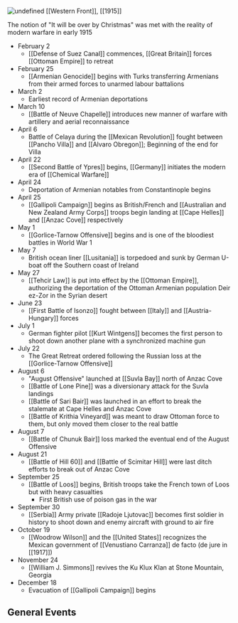 
![undefined](https://upload.wikimedia.org/wikipedia/commons/5/51/Western_front_1915-16.jpg)
[[Western Front]], [[1915]]

The notion of "It will be over by Christmas" was met with the reality of modern warfare in early 1915

- February 2
	- [[Defense of Suez Canal]] commences, [[Great Britain]] forces [[Ottoman Empire]] to retreat
- February 25
	- [[Armenian Genocide]] begins with Turks transferring Armenians from their armed forces to unarmed labour battalions
- March 2
	- Earliest record of Armenian deportations
- March 10
	- [[Battle of Neuve Chapelle]] introduces new manner of warfare with artillery and aerial reconnaissance
- April 6
	- Battle of Celaya during the [[Mexican Revolution]] fought between [[Pancho Villa]] and [[Alvaro Obregon]]; Beginning of the end for Villa
- April 22
	- [[Second Battle of Ypres]] begins, [[Germany]] initiates the modern era of [[Chemical Warfare]]
- April 24
	- Deportation of Armenian notables from Constantinople begins
- April 25
	- [[Gallipoli Campaign]] begins as British/French and  [[Australian and New Zealand Army Corps]] troops begin landing at [[Cape Helles]] and [[Anzac Cove]] respectively
- May 1
	- [[Gorlice-Tarnow Offensive]] begins and is one of the bloodiest battles in World War 1
- May 7
	- British ocean liner [[Lusitania]] is torpedoed and sunk by German U-boat off the Southern coast of Ireland
- May 27
	- [[Tehcir Law]] is put into effect by the [[Ottoman Empire]], authorizing the deportation of the Ottoman Armenian population Deir ez-Zor in the Syrian desert
- June 23
	- [[First Battle of Isonzo]] fought between [[Italy]] and [[Austria-Hungary]] forces
- July 1
	- German fighter pilot [[Kurt Wintgens]] becomes the first person to shoot down another plane with a synchronized machine gun
- July 22
	- The Great Retreat ordered following the Russian loss at the [[Gorlice-Tarnow Offensive]]
- August 6 
	- "August Offensive" launched at [[Suvla Bay]] north of Anzac Cove
	- [[Battle of Lone Pine]] was a diversionary attack for the Suvla landings
	- [[Battle of Sari Bair]] was launched in an effort to break the stalemate at Cape Helles and Anzac Cove
	- [[Battle of Krithia Vineyard]] was meant to draw Ottoman force to them, but only moved them closer to the real battle
- August 7
	- [[Battle of Chunuk Bair]] loss marked the eventual end of the August Offensive
- August 21
	- [[Battle of Hill 60]] and [[Battle of Scimitar Hill]] were last ditch efforts to break out of Anzac Cove
- September 25
	- [[Battle of Loos]] begins, British troops take the French town of Loos but with heavy casualties
		- First British use of poison gas in the war
- September 30
	- [[Serbia]] Army private [[Radoje Ljutovac]] becomes first soldier in history to shoot down and enemy aircraft with ground to air fire
- October 19
	- [[Woodrow Wilson]] and the [[United States]] recognizes the Mexican government of [[Venustiano Carranza]] de facto (de jure in [[1917]])
- November 24
	- [[William J. Simmons]] revives the Ku Klux Klan at Stone Mountain, Georgia
- December 18
	- Evacuation of [[Gallipoli Campaign]] begins


General Events
- 
